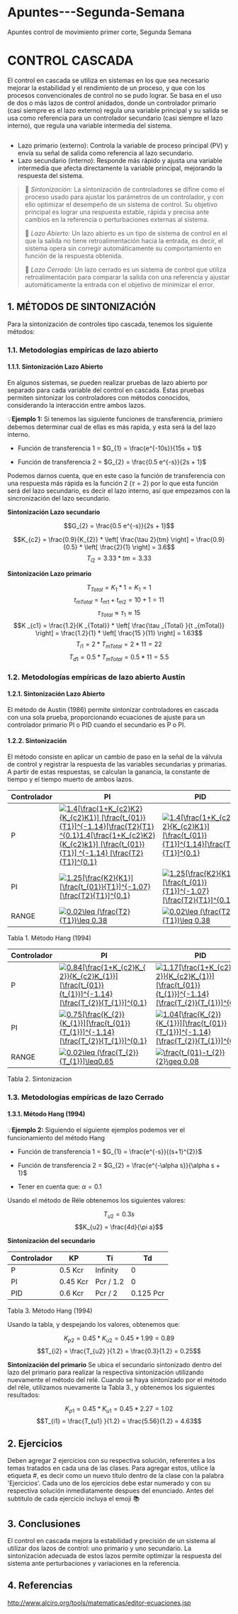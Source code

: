 # Apuntes---Segunda-Semana
Apuntes control de movimiento primer corte, Segunda Semana

# CONTROL CASCADA
El control en cascada se utiliza en sistemas en los que sea necesario mejorar la estabilidad y el rendimiento de un proceso, y que con los procesos convencionales de control no se pudo lograr. Se basa en el uso de dos o más lazos de control anidados, donde un controlador primario (casi siempre es el lazo externo) regula una variable principal y su salida se usa como referencia para un controlador secundario (casi siempre el lazo interno), que regula una variable intermedia del sistema.

![]()

* Lazo primario (externo): Controla la variable de proceso principal (PV) y envía su señal de salida como referencia al lazo secundario.
* Lazo secundario (interno): Responde más rápido y ajusta una variable intermedia que afecta directamente la variable principal, mejorando la respuesta del sistema.

>🔑 *Sintonización:* La sintonización de controladores se difine como el proceso usado para ajustar los parámetros de un controlador, y con ello optimizar el desempeño de un sistema de control. Su objetivo principal es lograr una respuesta estable, rápida y precisa ante cambios en la referencia o perturbaciones externas al sistema.
>
>🔑 *Lazo Abierto:* Un lazo abierto es un tipo de sistema de control en el que la salida no tiene retroalimentación hacia la entrada, es decir, el sistema opera sin corregir automáticamente su comportamiento en función de la respuesta obtenida.
>
>🔑 *Lazo Cerrado:* Un lazo cerrado es un sistema de control que utiliza retroalimentación para comparar la salida con una referencia y ajustar automáticamente la entrada con el objetivo de minimizar el error.

## 1. MÉTODOS DE SINTONIZACIÓN
Para la sintonización de controles tipo cascada, tenemos los siguiente métodos:

### 1.1. Metodologías empíricas de lazo abierto

#### 1.1.1. Sintonización Lazo Abierto
En algunos sistemas, se pueden realizar pruebas de lazo abierto por separado para cada variable del control en cascada. Estas pruebas permiten sintonizar los controladores con métodos conocidos, considerando la interacción entre ambos lazos.

💡**Ejemplo 1:**
Si tenemos las siguiente funciones de transferencia, primiero debemos determinar cual de ellas es más rapida, y esta será la del lazo interno.
* Función de transferencia 1 = $G_{1} = \frac{e^{-10s}}{15s + 1}$
  
* Función de transferencia 2 = $G_{2} = \frac{0.5 e^{-s}}{2s + 1}$

Podemos darnos cuenta, que en este caso la función de transferencia con una respuesta más rápida es la función 2 ($\tau = 2$) por lo que esta función será del lazo secundario, es decir el lazo interno, así que empezamos con la sincronización del lazo secundario.

**Sintonización Lazo secundario**

$$G_{2} = \frac{0.5 e^{-s}}{2s + 1}$$

$$K_{c2} = \frac{0.9}{K_{2}} * \left[ \frac{\tau 2}{tm} \right]  =  \frac{0.9}{0.5} * \left[ \frac{2}{1} \right] = 3.6$$
$$T_{i2} = 3.33 * tm   =  3.33$$

**Sintonización Lazo primario**

$$T_{Total} = K_{1} * 1 = K_{1}  =  1$$
$$t_{mTotal} = t_{m1} +  t_{m2}  =  10 + 1  =  11$$
$$\tau _{Total} \approx  \tau _{1}  \approx  15$$
$$K _{c1}  =  \frac{1.2}{K _{Total}} * \left[ \frac{\tau  _{Total} }{t _{mTotal}} \right]   =    \frac{1.2}{1} * \left[ \frac{15 }{11} \right]   =   1.63$$
$$T _{i1}  =  2 * T _{mTotal} = 2 * 11  = 22$$
$$T _{d1}  =  0.5 * T _{mTotal} = 0.5 * 11  = 5.5$$

### 1.2. Metodologías empíricas de lazo abierto Austin

#### 1.2.1. Sintonización Lazo Abierto
El método de Austin (1986) permite sintonizar controladores en cascada con una sola prueba, proporcionando ecuaciones de ajuste para un controlador primario PI o PID cuando el secundario es P o PI.

#### 1.2.2. Sintonización 
El método consiste en aplicar un cambio de paso en la señal de la válvula de control y registrar la respuesta de las variables secundarias y primarias. A partir de estas respuestas, se calculan la ganancia, la constante de tiempo y el tiempo muerto de ambos lazos.

| **Controlador**        | **PI**                 |  **PID**                   |
|------------------------|------------------------|---------------------------
| P                      |  <a href="http://www.alciro.org/tools/matematicas/editor-ecuaciones.jsp?eq=1.4[\frac{1+K_{c2}K2}{K_{c2}K1}] [\frac{t_{01}}{T1}]^{-1.14}[\frac{T2}{T1} ^{0.1}1.4[\frac{1+K_{c2}K2}{K_{c2}k1}] [\frac{t_{01}}{T1}] ^{-1.14} [\frac{T2}{T1}]^{0.1}"><img src="http://www.alciro.org/cgi/tex.cgi?1.4[\frac{1+K_{c2}K2}{K_{c2}K1}] [\frac{t_{01}}{T1}]^{-1.14}[\frac{T2}{T1} ^{0.1}1.4[\frac{1+K_{c2}K2}{K_{c2}k1}] [\frac{t_{01}}{T1}] ^{-1.14} [\frac{T2}{T1}]^{0.1}" title="1.4[\frac{1+K_{c2}K2}{K_{c2}K1}] [\frac{t_{01}}{T1}]^{-1.14}[\frac{T2}{T1} ^{0.1}1.4[\frac{1+K_{c2}K2}{K_{c2}k1}] [\frac{t_{01}}{T1}] ^{-1.14} [\frac{T2}{T1}]^{0.1}" border="0" /></a>             |    <a href="http://www.alciro.org/tools/matematicas/editor-ecuaciones.jsp?eq=1.4[\frac{1+K_{c2}K2}{K_{c2}K1}] [\frac{t_{01}}{T1}]^{1.14}[\frac{T2}{T1}]^{0.1}"><img src="http://www.alciro.org/cgi/tex.cgi?1.4[\frac{1+K_{c2}K2}{K_{c2}K1}] [\frac{t_{01}}{T1}]^{1.14}[\frac{T2}{T1}]^{0.1}" title="1.4[\frac{1+K_{c2}K2}{K_{c2}K1}] [\frac{t_{01}}{T1}]^{1.14}[\frac{T2}{T1}]^{0.1}" border="0" /></a>            |                         |
| PI                     |   <a href="http://www.alciro.org/tools/matematicas/editor-ecuaciones.jsp?eq=1.25[\frac{K2}{K1}][\frac{t_{01}}{T1}]^{-1.07}[\frac{T2}{T1}]^{0.1}"><img src="http://www.alciro.org/cgi/tex.cgi?1.25[\frac{K2}{K1}][\frac{t_{01}}{T1}]^{-1.07}[\frac{T2}{T1}]^{0.1}" title="1.25[\frac{K2}{K1}][\frac{t_{01}}{T1}]^{-1.07}[\frac{T2}{T1}]^{0.1}" border="0" /></a>        |  <a href="http://www.alciro.org/tools/matematicas/editor-ecuaciones.jsp?eq=1.25[\frac{K2}{K1}][\frac{t_{01}}{T1}]^{-1.07}[\frac{T2}{T1}]^{0.1}"><img src="http://www.alciro.org/cgi/tex.cgi?1.25[\frac{K2}{K1}][\frac{t_{01}}{T1}]^{-1.07}[\frac{T2}{T1}]^{0.1}" title="1.25[\frac{K2}{K1}][\frac{t_{01}}{T1}]^{-1.07}[\frac{T2}{T1}]^{0.1}" border="0" /></a>            |
| RANGE                   |   <a href="http://www.alciro.org/tools/matematicas/editor-ecuaciones.jsp?eq=0.02\leq (\frac{T2}{T1})\leq 0.38"><img src="http://www.alciro.org/cgi/tex.cgi?0.02\leq (\frac{T2}{T1})\leq 0.38" title="0.02\leq (\frac{T2}{T1})\leq 0.38" border="0" /></a>            |<a href="http://www.alciro.org/tools/matematicas/editor-ecuaciones.jsp?eq=0.02\leq (\frac{T2}{T1})\leq  0.38"><img src="http://www.alciro.org/cgi/tex.cgi?0.02\leq (\frac{T2}{T1})\leq  0.38" title="0.02\leq (\frac{T2}{T1})\leq  0.38" border="0" /></a>                | 

Tabla 1. Método Hang (1994)

| **Controlador**        | **PI**                 |  **PID**                   | 
|------------------------|------------------------|---------------------------|
| P                      | <a href="http://www.alciro.org/tools/matematicas/editor-ecuaciones.jsp?eq=0.84[\frac{1+K_{c2}K_{2}}{K_{c2}K_{1}}][\frac{t_{01}}{t_{1}}]^{-1.14}[\frac{T_{2}}{T_{1}}]^{0.1}"><img src="http://www.alciro.org/cgi/tex.cgi?0.84[\frac{1+K_{c2}K_{2}}{K_{c2}K_{1}}][\frac{t_{01}}{t_{1}}]^{-1.14}[\frac{T_{2}}{T_{1}}]^{0.1}" title="0.84[\frac{1+K_{c2}K_{2}}{K_{c2}K_{1}}][\frac{t_{01}}{t_{1}}]^{-1.14}[\frac{T_{2}}{T_{1}}]^{0.1}" border="0" /></a>                | <a href="http://www.alciro.org/tools/matematicas/editor-ecuaciones.jsp?eq=1.17[\frac{1+K_{c2}K_{2}}{K_{c2}K_{1}}][\frac{t_{01}}{t_{1}}]^{-1.14}[\frac{T_{2}}{T_{1}}]^{0.1}"><img src="http://www.alciro.org/cgi/tex.cgi?1.17[\frac{1+K_{c2}K_{2}}{K_{c2}K_{1}}][\frac{t_{01}}{t_{1}}]^{-1.14}[\frac{T_{2}}{T_{1}}]^{0.1}" title="1.17[\frac{1+K_{c2}K_{2}}{K_{c2}K_{1}}][\frac{t_{01}}{t_{1}}]^{-1.14}[\frac{T_{2}}{T_{1}}]^{0.1}" border="0" /></a>                 | 
| PI                     |  <a href="http://www.alciro.org/tools/matematicas/editor-ecuaciones.jsp?eq=0.75[\frac{K_{2}}{K_{1}}][\frac{t_{01}}{T_{1}}]^{-1.14}[\frac{T_{2}}{T_{1}}]^{0.1}"><img src="http://www.alciro.org/cgi/tex.cgi?0.75[\frac{K_{2}}{K_{1}}][\frac{t_{01}}{T_{1}}]^{-1.14}[\frac{T_{2}}{T_{1}}]^{0.1}" title="0.75[\frac{K_{2}}{K_{1}}][\frac{t_{01}}{T_{1}}]^{-1.14}[\frac{T_{2}}{T_{1}}]^{0.1}" border="0" /></a>              | <a href="http://www.alciro.org/tools/matematicas/editor-ecuaciones.jsp?eq=1.04[\frac{K_{2}}{K_{1}}][\frac{t_{01}}{T_{1}}]^{-1.14}[\frac{T_{2}}{T_{1}}]^{0.1}"><img src="http://www.alciro.org/cgi/tex.cgi?1.04[\frac{K_{2}}{K_{1}}][\frac{t_{01}}{T_{1}}]^{-1.14}[\frac{T_{2}}{T_{1}}]^{0.1}" title="1.04[\frac{K_{2}}{K_{1}}][\frac{t_{01}}{T_{1}}]^{-1.14}[\frac{T_{2}}{T_{1}}]^{0.1}" border="0" /></a>                | 
| RANGE                   | <a href="http://www.alciro.org/tools/matematicas/editor-ecuaciones.jsp?eq=0.02\leq (\frac{T_{2}}{T_{1}}]\leq0.65 "><img src="http://www.alciro.org/cgi/tex.cgi?0.02\leq (\frac{T_{2}}{T_{1}}]\leq0.65 " title="0.02\leq (\frac{T_{2}}{T_{1}}]\leq0.65 " border="0" /></a>              | <a href="http://www.alciro.org/tools/matematicas/editor-ecuaciones.jsp?eq=\frac{t_{01}-t_{2}}{2}\geq 0.08"><img src="http://www.alciro.org/cgi/tex.cgi?\frac{t_{01}-t_{2}}{2}\geq 0.08" title="\frac{t_{01}-t_{2}}{2}\geq 0.08" border="0" /></a>                | 

Tabla 2. Sintonizacion 

### 1.3. Metodologías empíricas de lazo Cerrado

#### 1.3.1. Método Hang (1994)

💡**Ejemplo 2:** Siguiendo el siguiente ejemplos podemos ver el funcionamiento del método Hang

* Función de transferencia 1 = $G_{1} = \frac{e^{-s}}{(s+1)^{2}}$
  
* Función de transferencia 2 = $G_{2} = \frac{e^{-\alpha s}}{\alpha s + 1}$
* Tener en cuenta que: $\alpha = 0.1$

Usando el método de Réle obtenemos los siguientes valores:

$$T_{u2}   =   0.3 s$$
$$K_{u2}   =   \frac{4d}{\pi a}$$

**Sintonización del secundario**

| **Controlador**        | **KP**                 |  **Ti**                   | **Td**                   |
|------------------------|------------------------|---------------------------|--------------------------|
| P                      | 0.5 Kcr                | Infinity                  | 0                        |
| PI                     |  0.45 Kcr              | Pcr / 1.2                 | 0                        |
| PID                    |  0.6 Kcr               | Pcr / 2                   | 0.125 Pcr                |

Tabla 3. Método Hang (1994)

Usando la tabla, y despejando los valores, obtenemos que:

$$K_{p2}   =   0.45  * K_{u2}   =   0.45 * 1.99   =   0.89$$
$$T_{i2}   =   \frac{T_{u2} }{1.2}   =  \frac{0.3}{1.2}   =   0.25$$

**Sintonización del primario**
Se ubica el secundario sintonizado dentro del lazo del primario para realizar la respectiva sintonización utilizando nuevamente el método del relé.
Cuando se haya sintonizado por el método del réle, utilizamos nuevamente la Tabla 3., y obtenemos los siguientes resultados:

$$K_{p1}   =   0.45  * K_{u1}   =   0.45 * 2.27   =   1.02$$
$$T_{i1}   =   \frac{T_{u1} }{1.2}   =  \frac{5.56}{1.2}   =   4.63$$

## 2. Ejercicios

Deben agregar 2 ejercicios con su respectiva solución, referentes a los temas tratados en cada una de las clases. Para agregar estos, utilice la etiqueta #, es decir como un nuevo título dentro de la clase con la palabra 'Ejercicios'. Cada uno de los ejercicios debe estar numerado y con su respectiva solución inmediatamente despues del enunciado. Antes del subtitulo de cada ejercicio incluya el emoji 📚

## 3. Conclusiones
El control en cascada mejora la estabilidad y precisión de un sistema al utilizar dos lazos de control: uno primario y uno secundario. La sintonización adecuada de estos lazos permite optimizar la respuesta del sistema ante perturbaciones y variaciones en la referencia.

## 4. Referencias
http://www.alciro.org/tools/matematicas/editor-ecuaciones.jsp
